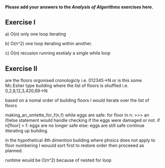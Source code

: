 #### Please add your answers to the ***Analysis of  Algorithms*** exercises here.

## Exercise I

a) O(n) only one loop iterating


b) O(n^2) one loop iterating within another.


c) O(n) recusion running esstialy a single while loop

## Exercise II

are the floors orgonised cronologicly i.e. 012345->N or is this some Mc.Esher type building where the list of 
floors is shuffled i.e. 0,2,8,12,3,420,69->N

based on a nomal order of building floors I would iterate over the list of floors 

making_an_omlette_for_f(n,f)
    while eggs are safe:
        for floor in n: 
    >>> an if/else statement would handle checking if the eggs were damaged or not.
            if n[floor] > f:
                eggs are no longer safe
            else:
                eggs are still safe continue itterating up building.

in the hypothetical 4th dimention building where phisics does not apply to floor numbering I wouuld sort first to restore order
then proceeed as planned.

runtime would be O(n^2) because of nested for loop